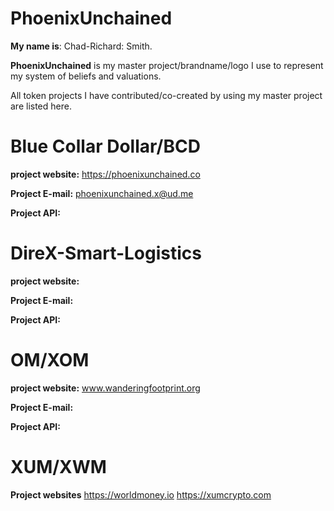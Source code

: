 # PhoenixUnchained
**My name is**: Chad-Richard: Smith.

**PhoenixUnchained** is my master project/brandname/logo I use to represent my system of beliefs and valuations.

All token projects I have contributed/co-created by using my master project are listed here.
# Blue Collar Dollar/BCD
**project website:** https://phoenixunchained.co

**Project E-mail:** phoenixunchained.x@ud.me

**Project API:**

# DireX-Smart-Logistics

**project website:**

**Project E-mail:**

**Project API:**

# OM/XOM
**project website:** www.wanderingfootprint.org

**Project E-mail:**

**Project API:**

# XUM/XWM

**Project websites** https://worldmoney.io https://xumcrypto.com 
